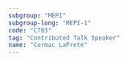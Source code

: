 ```yaml
---
subgroup: "MEPI"
subgroup-long: "MEPI-1"
code: "CT03"
tag: "Contributed Talk Speaker"
name: "Cormac LaPrete"
---
```

